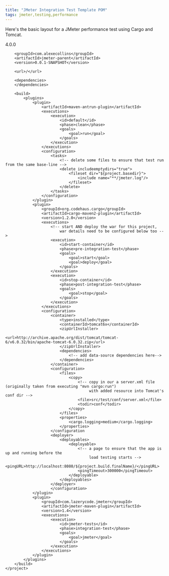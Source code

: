```yaml
---
title: "JMeter Integration Test Template POM"
tags: jmeter,testing,performance
---
```

<p>Here's the basic layout for a JMeter performance test using Cargo and Tomcat.</p>
	<?xml version="1.0" encoding="UTF-8"?>
	<project xmlns="http://maven.apache.org/POM/4.0.0" xmlns:xsi="http://www.w3.org/2001/XMLSchema-instance"
	         xsi:schemaLocation="http://maven.apache.org/POM/4.0.0 http://maven.apache.org/xsd/maven-4.0.0.xsd">
	    <modelVersion>4.0.0</modelVersion>
	
	    <groupId>com.alexecollins</groupId>
	    <artifactId>jmeter-parent</artifactId>
	    <version>0.0.1-SNAPSHOT</version>
	
	    <url>/</url>
	
	    <dependencies>
	    </dependencies>
	
	    <build>
	        <plugins>
	            <plugin>
	                <artifactId>maven-antrun-plugin</artifactId>
	                <executions>
	                    <execution>
	                        <id>default</id>
	                        <phase>clean</phase>
	                        <goals>
	                            <goal>run</goal>
	                        </goals>
	                    </execution>
	                </executions>
	                <configuration>
	                    <tasks>
	                        <!-- delete some files to ensure that test run from the same base-line -->
	                        <delete includeemptydirs="true">
	                            <fileset dir="${project.basedir}">
	                                <include name="**/jmeter.log"/>
	                            </fileset>
	                        </delete>
	                    </tasks>
	                </configuration>
	            </plugin>
	            <plugin>
	                <groupId>org.codehaus.cargo</groupId>
	                <artifactId>cargo-maven2-plugin</artifactId>
	                <version>1.2.0</version>
	                <executions>
	                    <!-- start AND deploy the war for this project,
	                        war details need to be configured below too -->
	                    <execution>
	                        <id>start-container</id>
	                        <phase>pre-integration-test</phase>
	                        <goals>
	                            <goal>start</goal>
	                            <goal>deploy</goal>
	                        </goals>
	                    </execution>
	                    <execution>
	                        <id>stop-container</id>
	                        <phase>post-integration-test</phase>
	                        <goals>
	                            <goal>stop</goal>
	                        </goals>
	                    </execution>
	                </executions>
	                <configuration>
	                    <container>
	                        <type>installed</type>
	                        <containerId>tomcat6x</containerId>
	                        <zipUrlInstaller>
	                            <url>http://archive.apache.org/dist/tomcat/tomcat-6/v6.0.32/bin/apache-tomcat-6.0.32.zip</url>
	                        </zipUrlInstaller>
	                        <dependencies>
	                            <!-- add data-source dependencies here-->
	                        </dependencies>
	                    </container>
	                    <configuration>
	                        <files>
	                            <copy>
	                                <!-- copy in our a server.xml file (originally taken from executing "mvn cargo:run")
	                                     with added resource into Tomcat's conf dir -->
	                                <file>src/test/conf/server.xml</file>
	                                <todir>conf</todir>
	                            </copy>
	                        </files>
	                        <properties>
	                            <cargo.logging>medium</cargo.logging>
	                        </properties>
	                    </configuration
	                    <deployer>
	                        <deployables>
	                            <deployable>
	                                <!-- a page to ensure that the app is up and running before the
	                                     load testing starts -->
	                                <pingURL>http://localhost:8080/${project.build.finalName}/</pingURL>
	                                <pingTimeout>300000</pingTimeout>
	                            </deployable>
	                        </deployables>
	                    </deployer>
	                    </configuration>
	            </plugin>
	            <plugin>
	                <groupId>com.lazerycode.jmeter</groupId>
	                <artifactId>jmeter-maven-plugin</artifactId>
	                <version>1.4</version>
	                <executions>
	                    <execution>
	                        <id>jmeter-tests</id>
	                        <phase>integration-test</phase>
	                        <goals>
	                            <goal>jmeter</goal>
	                        </goals>
	                    </execution>
	                </executions>
	            </plugin>
	        </plugins>
	    </build>
	</project>
